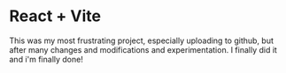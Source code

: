 # React + Vite

This was my most frustrating project, especially uploading to github, but after many changes and modifications and experimentation. I finally did it and i'm finally done!
